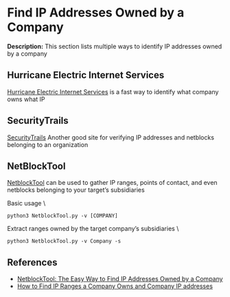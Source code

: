 # Find IP Addresses Owned by a Company

**Description:** This section lists multiple ways to identify IP addresses owned by a company

## Hurricane Electric Internet Services

[Hurricane Electric Internet Services](https://bgp.he.net) is a fast way to identify what company owns what IP

## SecurityTrails

[SecurityTrails](https://securitytrails.com) Another good site for verifying IP addresses and netblocks belonging to an organization 

## NetBlockTool

[NetblockTool](https://github.com/NetSPI/NetblockTool) can be used to gather IP ranges, points of contact, and even netblocks belonging to your target’s subsidiaries 

Basic usage \

```python3 NetblockTool.py -v [COMPANY]```

Extract ranges owned by the target company’s subsidiaries \

```python3 NetblockTool.py -v Company -s```

## References
* [NetblockTool: The Easy Way to Find IP Addresses Owned by a Company](https://www.netspi.com/blog/technical/network-penetration-testing/netblocktool)
* [How to Find IP Ranges a Company Owns and Company IP addresses](https://securitytrails.com/blog/identify-ip-ranges-company-owns)
